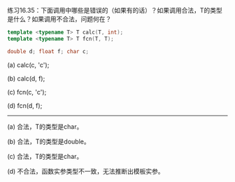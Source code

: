 练习16.35：下面调用中哪些是错误的（如果有的话）？如果调用合法，T的类型是什么？如果调用不合法，问题何在？

```c++
template <typename T> T calc(T, int);
template <typename T> T fcn(T, T);

double d; float f; char c;
```
(a) calc(c, 'c');

(b) calc(d, f);

(c) fcn(c, 'c');

(d) fcn(d, f);

---

(a) 合法，T的类型是char。

(b) 合法，T的类型是double。

(c) 合法，T的类型是char。

(d) 不合法，函数实参类型不一致，无法推断出模板实参。

